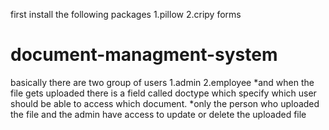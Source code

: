 first install the following packages
1.pillow
2.cripy forms

# document-managment-system

basically there are two group of users
1.admin
2.employee
*and when the file gets uploaded there is a field called doctype which specify which user should be able to access which document.
*only the person who uploaded the file and the admin have access to update or delete the uploaded file
